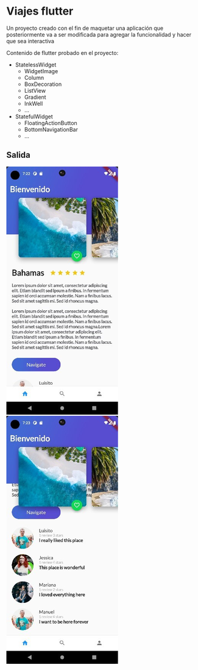 # Viajes flutter

Un proyecto creado con el fin de maquetar una aplicación que posteriormente va a ser modificada para agregar la funcionalidad y hacer que sea interactiva

Contenido de flutter probado en el proyecto:
- StatelessWidget
  - WidgetImage
  - Column
  - BoxDecoration
  - ListView
  - Gradient
  - InkWell
  - ...
- StatefulWidget
  - FloatingActionButton 
  - BottomNavigationBar
  - ...

## Salida
![vista superior](./assets/img/res1.jpg)
![vista inferior](./assets/img/res2.jpg)